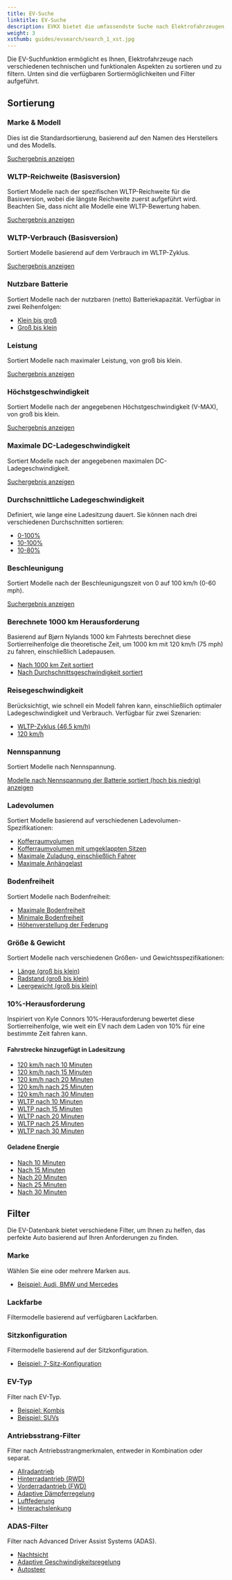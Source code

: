 ```yaml
---
title: EV-Suche
linktitle: EV-Suche
description: EVKX bietet die umfassendste Suche nach Elektrofahrzeugen, die online verfügbar ist. Dieser Leitfaden hilft Ihnen, das Beste aus dieser Funktion herauszuholen.
weight: 3
xsthumb: guides/evsearch/search_1_xst.jpg
---
```

<!-- markdownlint-disable MD033 -->

Die EV-Suchfunktion ermöglicht es Ihnen, Elektrofahrzeuge nach verschiedenen technischen und funktionalen Aspekten zu sortieren und zu filtern. Unten sind die verfügbaren Sortiermöglichkeiten und Filter aufgeführt.

## Sortierung

### Marke & Modell

Dies ist die Standardsortierung, basierend auf den Namen des Herstellers und des Modells.

[Suchergebnis anzeigen](/evsearch/)

### WLTP-Reichweite (Basisversion)

Sortiert Modelle nach der spezifischen WLTP-Reichweite für die Basisversion, wobei die längste Reichweite zuerst aufgeführt wird. Beachten Sie, dass nicht alle Modelle eine WLTP-Bewertung haben.

[Suchergebnis anzeigen](/evsearch/?sortOrder=RangeMinimumWltp)

### WLTP-Verbrauch (Basisversion)

Sortiert Modelle basierend auf dem Verbrauch im WLTP-Zyklus.

[Suchergebnis anzeigen](/evsearch/?sortOrder=WltpBasicConsumption)

### Nutzbare Batterie

Sortiert Modelle nach der nutzbaren (netto) Batteriekapazität. Verfügbar in zwei Reihenfolgen:

- [Klein bis groß](/evsearch/?sortOrder=NetBattery)
- [Groß bis klein](/evsearch/?sortOrder=NetBattery)

### Leistung

Sortiert Modelle nach maximaler Leistung, von groß bis klein.

[Suchergebnis anzeigen](/evsearch/?sortOrder=PowerDesc)

### Höchstgeschwindigkeit

Sortiert Modelle nach der angegebenen Höchstgeschwindigkeit (V-MAX), von groß bis klein.

[Suchergebnis anzeigen](/evsearch/?sortOrder=TopSpeedDesc)

### Maximale DC-Ladegeschwindigkeit

Sortiert Modelle nach der angegebenen maximalen DC-Ladegeschwindigkeit.

[Suchergebnis anzeigen](/evsearch/?sortOrder=MaxDCCharging)

### Durchschnittliche Ladegeschwindigkeit

Definiert, wie lange eine Ladesitzung dauert. Sie können nach drei verschiedenen Durchschnitten sortieren:

- [0-100%](/evsearch/?sortOrder=AverageChargingSpeedDesc)
- [10-100%](/evsearch/?sortOrder=AverageChargingSpeed10100Desc)
- [10-80%](/evsearch/?sortOrder=AverageChargingSpeed1080Desc)

### Beschleunigung

Sortiert Modelle nach der Beschleunigungszeit von 0 auf 100 km/h (0-60 mph).

[Suchergebnis anzeigen](/evsearch/?sortOrder=ZeroTo100)

### Berechnete 1000 km Herausforderung

Basierend auf Bjørn Nylands 1000 km Fahrtests berechnet diese Sortierreihenfolge die theoretische Zeit, um 1000 km mit 120 km/h (75 mph) zu fahren, einschließlich Ladepausen.

- [Nach 1000 km Zeit sortiert](/evsearch/?sortOrder=DrivingTime1000kmChallenge)
- [Nach Durchschnittsgeschwindigkeit sortiert](/evsearch/?sortOrder=AverageSpeed1000kmChallengeDesc)

### Reisegeschwindigkeit

Berücksichtigt, wie schnell ein Modell fahren kann, einschließlich optimaler Ladegeschwindigkeit und Verbrauch. Verfügbar für zwei Szenarien:

- [WLTP-Zyklus (46,5 km/h)](/evsearch/?sortOrder=TravelSpeedWltpDesc)
- [120 km/h](/evsearch/?sortOrder=TravelSpeed120kmhDesc)

### Nennspannung

Sortiert Modelle nach Nennspannung.

[Modelle nach Nennspannung der Batterie sortiert (hoch bis niedrig) anzeigen](/evsearch/?sortOrder=NominalVoltage)

### Ladevolumen

Sortiert Modelle basierend auf verschiedenen Ladevolumen-Spezifikationen:

- [Kofferraumvolumen](/evsearch/?sortOrder=TrunkSizeDesc)
- [Kofferraumvolumen mit umgeklappten Sitzen](/evsearch/?sortOrder=MaxTrunkSizeDesc)
- [Maximale Zuladung, einschließlich Fahrer](/evsearch/?sortOrder=MaxLoadDesc)
- [Maximale Anhängelast](/evsearch/?sortOrder=MaxTrailerSizeDesc)

### Bodenfreiheit

Sortiert Modelle nach Bodenfreiheit:

- [Maximale Bodenfreiheit](/evsearch/?sortOrder=MaxGroundClearanceDesc)
- [Minimale Bodenfreiheit](/evsearch/?sortOrder=MaxGroundClearanceDesc)
- [Höhenverstellung der Federung](/evsearch/?sortOrder=SuspensionHeightAdjustment)

### Größe & Gewicht

Sortiert Modelle nach verschiedenen Größen- und Gewichtsspezifikationen:

- [Länge (groß bis klein)](/evsearch/?sortOrder=Length)
- [Radstand (groß bis klein)](/evsearch/?sortOrder=Wheelbase)
- [Leergewicht (groß bis klein)](/evsearch/?sortOrder=WeightUnladenDINKg)

### 10%-Herausforderung

Inspiriert von Kyle Connors 10%-Herausforderung bewertet diese Sortierreihenfolge, wie weit ein EV nach dem Laden von 10% für eine bestimmte Zeit fahren kann.

#### Fahrstrecke hinzugefügt in Ladesitzung

- [120 km/h nach 10 Minuten](/evsearch/?sortOrder=DrivingDistance120kmhCharged10Percent10Min)
- [120 km/h nach 15 Minuten](/evsearch/?sortOrder=DrivingDistance120kmhCharged10Percent15Min)
- [120 km/h nach 20 Minuten](/evsearch/?sortOrder=DrivingDistance120kmhCharged10Percent20Min)
- [120 km/h nach 25 Minuten](/evsearch/?sortOrder=DrivingDistance120kmhCharged10Percent25Min)
- [120 km/h nach 30 Minuten](/evsearch/?sortOrder=DrivingDistance120kmhCharged10Percent30Min)
- [WLTP nach 10 Minuten](/evsearch/?sortOrder=DrivingDistanceWltpCharged10Percent10Min)
- [WLTP nach 15 Minuten](/evsearch/?sortOrder=DrivingDistanceWltpCharged10Percent15Min)
- [WLTP nach 20 Minuten](/evsearch/?sortOrder=DrivingDistanceWltpCharged10Percent20Min)
- [WLTP nach 25 Minuten](/evsearch/?sortOrder=DrivingDistanceWltpCharged10Percent25Min)
- [WLTP nach 30 Minuten](/evsearch/?sortOrder=DrivingDistanceWltpCharged10Percent30Min)

#### Geladene Energie

- [Nach 10 Minuten](/evsearch/?sortOrder=EnergyCharged10Percent10Min)
- [Nach 15 Minuten](/evsearch/?sortOrder=EnergyCharged10Percent15Min)
- [Nach 20 Minuten](/evsearch/?sortOrder=EnergyCharged10Percent20Min)
- [Nach 25 Minuten](/evsearch/?sortOrder=EnergyCharged10Percent25Min)
- [Nach 30 Minuten](/evsearch/?sortOrder=EnergyCharged10Percent30Min)

## Filter

Die EV-Datenbank bietet verschiedene Filter, um Ihnen zu helfen, das perfekte Auto basierend auf Ihren Anforderungen zu finden.

### Marke

Wählen Sie eine oder mehrere Marken aus.

- [Beispiel: Audi, BMW und Mercedes](/evsearch/?evType=&brands=Audi%2CBMW%2CMercedes)

### Lackfarbe

Filtermodelle basierend auf verfügbaren Lackfarben.

### Sitzkonfiguration

Filtermodelle basierend auf der Sitzkonfiguration.

- [Beispiel: 7-Sitz-Konfiguration](/evsearch/?seatConfiguration=7)

### EV-Typ

Filter nach EV-Typ.

- [Beispiel: Kombis](/evsearch/?evType=StationWagon)
- [Beispiel: SUVs](/evsearch/?evType=SUV)

### Antriebsstrang-Filter

Filter nach Antriebsstrangmerkmalen, entweder in Kombination oder separat.

- [Allradantrieb](/evsearch/?allWheelDrive=true)
- [Hinterradantrieb (RWD)](/evsearch/?rWD=true)
- [Vorderradantrieb (FWD)](/evsearch/?fWD=true)
- [Adaptive Dämpferregelung](/evsearch/?adaptiveSuspension=true)
- [Luftfederung](/evsearch/?airSuspension=true)
- [Hinterachslenkung](/evsearch/?rearAxleSteering=true)

### ADAS-Filter

Filter nach Advanced Driver Assist Systems (ADAS).

- [Nachtsicht](/evsearch/?nightVision=true)
- [Adaptive Geschwindigkeitsregelung](/evsearch/?nightVision=true)
- [Autosteer](/evsearch/?autoSteer=true)